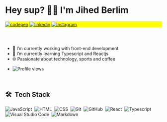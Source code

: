 <h1 align="left">Hey sup? ✌🏼 I'm Jihed Berlim</h1>
<p align="left" style="background:yellow">
<a href="https://codepen.io/jihedberlim" target="_blank">
  <img align="center" src="https://img.shields.io/badge/-jihedberlim-05122A?style=flat&logo=codepen" alt="codepen"/>
</a>
<a href="https://www.linkedin.com/in/jihed-elmograbi-berlim" target="_blank">
  <img align="center" src="https://img.shields.io/badge/-jihedberlim-05122A?style=flat&logo=linkedin" alt="linkedin"/>
</a>
<a href="https://instagram.com/jihedb_" target="_blank">
 <img align="center" src="https://img.shields.io/badge/-jihedb_-05122A?style=flat&logo=instagram" alt="instagram"/>
</a>
</p>

<br>

##
- 🔭 I’m currently working with front-end development
- 🌱 I’m currently learning Typescript and Reactjs
- 🌐 Passionate about technology, sports and coffee
- <p align="left"> <img src="https://komarev.com/ghpvc/?username=jihedberlim&color=green" alt="Profile views" /> </p>
<br>

## 🛠 &nbsp;Tech Stack

![JavaScript](https://img.shields.io/badge/-JavaScript-05122A?style=flat&logo=javascript)&nbsp;
![HTML](https://img.shields.io/badge/-HTML-05122A?style=flat&logo=HTML5)&nbsp;
![CSS](https://img.shields.io/badge/-CSS-05122A?style=flat&logo=CSS3&logoColor=1572B6)&nbsp;
![Git](https://img.shields.io/badge/-Git-05122A?style=flat&logo=git)&nbsp;
![GitHub](https://img.shields.io/badge/-GitHub-05122A?style=flat&logo=github)&nbsp;
![React](https://img.shields.io/badge/-React-05122A?style=flat&logo=react)&nbsp;
![Typescript](https://img.shields.io/badge/-Typescript-05122A?style=flat&logo=typescript)&nbsp;
![Visual Studio Code](https://img.shields.io/badge/-Visual%20Studio%20Code-05122A?style=flat&logo=visual-studio-code&logoColor=007ACC)&nbsp;
![Markdown](https://img.shields.io/badge/-Markdown-05122A?style=flat&logo=markdown)&nbsp;

